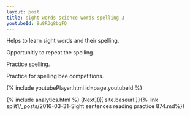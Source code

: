```yaml
---
layout: post
title: sight words science words spelling 3
youtubeId: Bu8R3g8bqFQ
---
```

 
 
Helps to learn sight words and their spelling.

Opportunitiy to repeat the spelling. 

Practice spelling. 
 
Practice for spelling bee competitions. 
 
{% include youtubePlayer.html id=page.youtubeId %}
 
 
{% include analytics.html %} 
[Next]({{ site.baseurl }}{% link  split1/_posts/2016-03-31-Sight sentences reading practice 874.md%})
 

